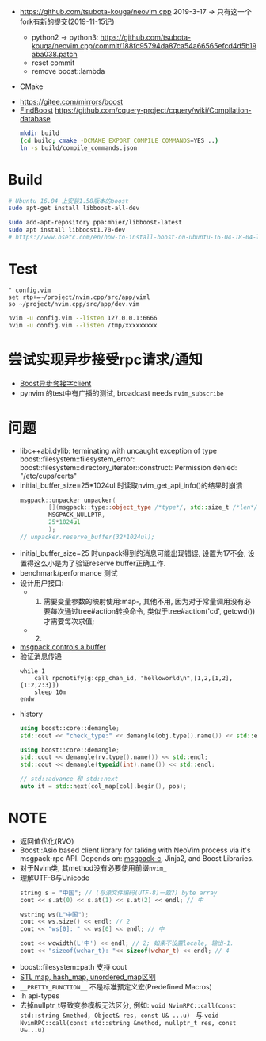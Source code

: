 * https://github.com/tsubota-kouga/neovim.cpp 2019-3-17 -> 只有这一个fork有新的提交(2019-11-15记)
    * python2 -> python3:
        https://github.com/tsubota-kouga/neovim.cpp/commit/188fc95794da87ca54a66565efcd4d5b19aba038.patch
    * reset commit
    * remove boost::lambda

* CMake
- https://gitee.com/mirrors/boost
- [FindBoost](https://cmake.org/cmake/help/v3.15/module/FindBoost.html)
https://github.com/cquery-project/cquery/wiki/Compilation-database
    ```sh
    mkdir build
    (cd build; cmake -DCMAKE_EXPORT_COMPILE_COMMANDS=YES ..)
    ln -s build/compile_commands.json
    ```
# Build
```sh
# Ubuntu 16.04 上安装1.58版本的boost
sudo apt-get install libboost-all-dev

sudo add-apt-repository ppa:mhier/libboost-latest
sudo apt install libboost1.70-dev
# https://www.osetc.com/en/how-to-install-boost-on-ubuntu-16-04-18-04-linux.html
```
# Test
```vim
" config.vim
set rtp+=~/project/nvim.cpp/src/app/viml
so ~/project/nvim.cpp/src/app/dev.vim
```
```sh
nvim -u config.vim --listen 127.0.0.1:6666
nvim -u config.vim --listen /tmp/xxxxxxxxx
```

# 尝试实现异步接受rpc请求/通知
* [Boost异步套接字client](https://www.boost.org/doc/libs/1_45_0/doc/html/boost_asio/example/timeouts/async_tcp_client.cpp)
* pynvim 的test中有广播的测试, broadcast needs `nvim_subscribe`

# 问题
* libc++abi.dylib: terminating with uncaught exception of type boost::filesystem::filesystem_error: boost::filesystem::directory_iterator::construct: Permission denied: "/etc/cups/certs"
* initial_buffer_size=25*1024ul 时读取nvim_get_api_info()的结果时崩溃
    ```cpp
    msgpack::unpacker unpacker(
            [](msgpack::type::object_type /*type*/, std::size_t /*len*/, void*) -> bool { return true; },
            MSGPACK_NULLPTR,
            25*1024ul
            );
    // unpacker.reserve_buffer(32*1024ul);
    ```
* initial_buffer_size=25 时unpack得到的消息可能出现错误, 设置为17不会, 设置得这么小是为了验证reserve buffer正确工作.
* benchmark/performance 测试
* 设计用户接口:
    * 1) 需要变量参数的映射使用:map-<expr>, 其他不用, 因为对于常量调用没有必要每次通过tree#action转换命令,
         类似于tree#action('cd', getcwd())才需要每次求值;
    * 2)
* [msgpack controls a buffer](https://github.com/msgpack/msgpack-c/wiki/v2_0_cpp_unpacker)
* 验证消息传递
    ```vim
    while 1
        call rpcnotify(g:cpp_chan_id, "helloworld\n",[1,2,[1,2],{1:2,2:3}])
        sleep 10m
    endw
    ```
* history
    ```cpp
    using boost::core::demangle;
    std::cout << "check_type:" << demangle(obj.type().name()) << std::endl;

    using boost::core::demangle;
    std::cout << demangle(rv.type().name()) << std::endl;
    std::cout << demangle(typeid(int).name()) << std::endl;

    // std::advance 和 std::next
    auto it = std::next(col_map[col].begin(), pos);
    ```
# NOTE
* 返回值优化(RVO)
* Boost::Asio based client library for talking with NeoVim process via it's msgpack-rpc API.
Depends on: [msgpack-c](https://github.com/msgpack/msgpack-c), Jinja2, and Boost Libraries.
* 对于Nvim类, 其method没有必要使用前缀`nvim_`
* 理解UTF-8与Unicode
    ```cpp
    string s = "中国"; // (与源文件编码(UTF-8)一致?) byte array
    cout << s.at(0) << s.at(1) << s.at(2) << endl; // 中

    wstring ws(L"中国");
    cout << ws.size() << endl; // 2
    cout << "ws[0]: " << ws[0] << endl; // 中

    cout << wcwidth(L'中') << endl; // 2; 如果不设置locale, 输出-1.
    cout << "sizeof(wchar_t): "<< sizeof(wchar_t) << endl; // 4
    ```
* boost::filesystem::path 支持 cout
* [STL map, hash_map, unordered_map区别](https://blog.csdn.net/haluoluo211/article/details/80877558)
* `__PRETTY_FUNCTION__` 不是标准预定义宏(Predefined Macros)
* :h api-types
* 去掉nullptr_t导致变参模板无法区分, 例如:
    `void NvimRPC::call(const std::string &method, Object& res, const U& ...u) ` 与
    `void NvimRPC::call(const std::string &method, nullptr_t res, const U&...u)`
